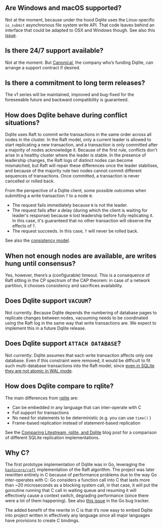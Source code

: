 ## Are Windows and macOS supported?

Not at the moment, because under the hood Dqlite uses the Linux-specific `io_submit` asynchronous file system write API. That code leaves behind an interface that could be adapted to OSX and Windows though. See also this [issue](https://github.com/canonical/go-dqlite/issues/21).

## Is there 24/7 support available?

Not at the moment. But [Canonical](https://www.canonical.com), the company who’s funding Dqlite, can arrange a support contract if desired.

## Is there a commitment to long term releases?

The v1 series will be maintained, improved and bug-fixed for the foreseeable future and backward compatibility is guaranteed.

## How does Dqlite behave during conflict situations?

Dqlite uses Raft to commit write transactions in the same order across all nodes in the cluster. In the Raft model, only a current leader is allowed to start replicating a new transaction, and a transaction is only committed after a majority of nodes acknowledge it. Because of the first rule, conflicts don't arise in a healthy cluster where the leader is stable. In the presence of leadership changes, the Raft logs of distinct nodes can become mismatched, but Raft will repair these differences once the leader stabilises, and because of the majority rule two nodes cannot commit different sequences of transactions. Once committed, a transaction is never cancelled or rolled back.

From the perspective of a Dqlite client, some possible outcomes when submitting a write transaction `T` to a node `N`:

* The request fails immediately because `N` is not the leader.
* The request fails after a delay (during which the client is waiting for leader's response) because `N` lost leadership before fully replicating it. In this case, it's guaranteed that no other transaction will observe the effects of `T`.
* The request succeeds. In this case, `T` will never be rolled back.

See also the [consistency model](./consistency-model.md).

## When not enough nodes are available, are writes hung until consensus?

Yes, however, there’s a (configurable) timeout. This is a consequence of Raft sitting in the CP spectrum of the CAP theorem: in case of a network partition, it chooses consistency and sacrifices availability.

## Does Dqlite support `VACUUM`?

Not currently. Because Dqlite depends the numbering of database pages to replicate changes between nodes, vacuuming needs to be coordinated using the Raft log in the same way that write transactions are. We expect to implement this in a future Dqlite release.

## Does Dqlite support `ATTACH DATABASE`?

Not currently: Dqlite assumes that each write transaction affects only one database. Even if this constraint were removed, it would be difficult to fit such multi-database transactions into the Raft model, since [even in SQLite they are not atomic in WAL mode](https://sqlite.org/lang_attach.html#details).

## How does Dqlite compare to rqlite?

The main differences from [rqlite](https://github.com/rqlite/rqlite) are:

* Can be embedded in any language that can inter-operate with C
* Full support for transactions
* No need for statements to be deterministic (e.g. you can use `time()` )
* Frame-based replication instead of statement-based replication

See the [Comparing Litestream, rqlite, and Dqlite](https://gcore.com/blog/comparing-litestream-rqlite-dqlite/) blog post for a comparison of different SQLite replication implementations.

## Why C?

The first prototype implementation of Dqlite was in Go, leveraging the [`hashicorp/raft`](https://github.com/hashicorp/raft/) implementation of the Raft algorithm. The project was later rewritten entirely in C because of performance problems due to the way Go inter-operates with C: Go considers a function call into C that lasts more than ~20 microseconds as a blocking system call, in that case, it will put the goroutine running that C call in waiting queue and resuming it will effectively cause a context switch, degrading performance (since there were a lot of them happening). See also [this issue](https://github.com/golang/go/issues/19574) in the Go bug tracker.

The added benefit of the rewrite in C is that it’s now easy to embed Dqlite into project written in effectively any language since all major languages have provisions to create C bindings.
